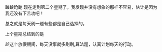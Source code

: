 踉踉跄跄 现在走到第二个星期了。我发现并没有想象的那样不容易，估计是因为我还没有下苦功吧！

总之就是每天刷一题有些都是自己选择的。


上个星期总结到的是

趁这个放假期间，每天没事就多刷刷,算法题，认真计划每天的行动。 